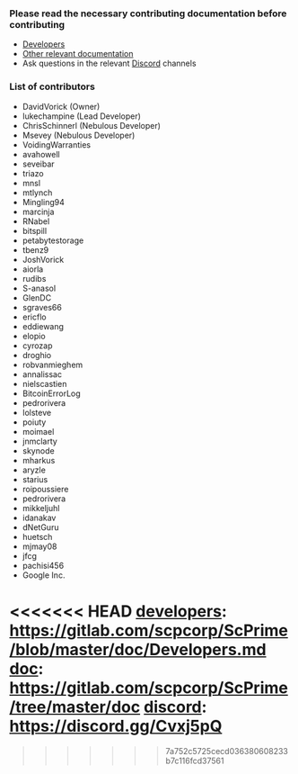 ### Please read the necessary contributing documentation before contributing
* [Developers][developers]
* [Other relevant documentation][doc]
* Ask questions in the relevant [Discord][discord] channels

### List of contributors
* DavidVorick (Owner)
* lukechampine (Lead Developer)
* ChrisSchinnerl (Nebulous Developer)
* Msevey (Nebulous Developer)
* VoidingWarranties
* avahowell
* seveibar
* triazo
* mnsl
* mtlynch
* Mingling94
* marcinja
* RNabel
* bitspill
* petabytestorage
* tbenz9
* JoshVorick
* aiorla
* rudibs
* S-anasol
* GlenDC
* sgraves66
* ericflo
* eddiewang
* elopio
* cyrozap
* droghio
* robvanmieghem
* annalissac
* nielscastien
* BitcoinErrorLog
* pedrorivera
* lolsteve
* poiuty
* moimael
* jnmclarty
* skynode
* mharkus
* aryzle
* starius
* roipoussiere
* pedrorivera
* mikkeljuhl
* idanakav
* dNetGuru
* huetsch
* mjmay08
* jfcg
* pachisi456
* Google Inc.

<<<<<<< HEAD
[developers]: https://gitlab.com/scpcorp/ScPrime/blob/master/doc/Developers.md
[doc]: https://gitlab.com/scpcorp/ScPrime/tree/master/doc
[discord]: https://discord.gg/Cvxj5pQ
=======

[guide]: https://gitlab.com/NebulousLabs/Sia/blob/master/CONTRIBUTING.md
[developers]: https://gitlab.com/NebulousLabs/Sia/blob/master/doc/Developers.md
[doc]: https://gitlab.com/NebulousLabs/Sia/tree/master/doc
[discord]: https://discord.gg/sia
>>>>>>> 7a752c5725cecd036380608233b7c116fcd37561
